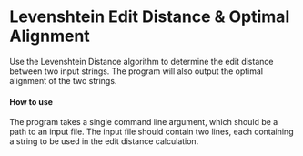 # Levenshtein Edit Distance & Optimal Alignment

Use the Levenshtein Distance algorithm to determine the edit distance between two input strings. The program will also output the optimal alignment of the two strings.


#### How to use
The program takes a single command line argument, which should be a path to an input file. The input file should contain two lines, each containing a string to be used in the edit distance calculation.
